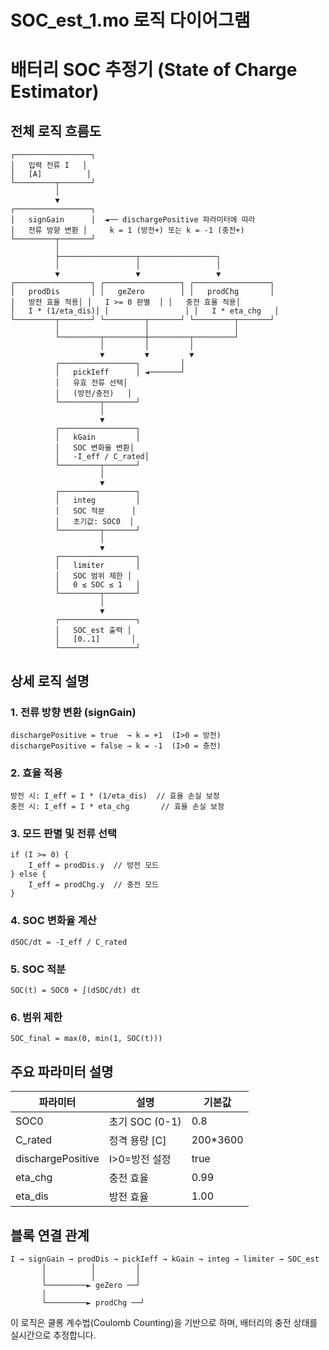 # SOC_est_1.mo 로직 다이어그램
# 배터리 SOC 추정기 (State of Charge Estimator)

## 전체 로직 흐름도

```
┌─────────────────┐
│   입력 전류 I   │
│   [A]          │
└─────────┬───────┘
          │
          ▼
┌─────────────────┐
│   signGain      │  ◄── dischargePositive 파라미터에 따라
│   전류 방향 변환 │     k = 1 (방전+) 또는 k = -1 (충전+)
└─────────┬───────┘
          │
          ├─────────────────┬─────────────────┐
          │                 │                 │
          ▼                 ▼                 ▼
┌─────────────────┐ ┌─────────────────┐ ┌─────────────────┐
│   prodDis       │ │   geZero        │ │   prodChg       │
│   방전 효율 적용│ │   I >= 0 판별  │ │   충전 효율 적용│
│   I * (1/eta_dis)│ │                 │ │   I * eta_chg   │
└─────────┬───────┘ └─────────┬───────┘ └─────────┬───────┘
          │                   │                   │
          └─────────┬─────────┼─────────┬─────────┘
                    │         │         │
                    ▼         ▼         ▼
          ┌─────────────────┐         │
          │   pickIeff      │ ◄───────┘
          │   유효 전류 선택│
          │   (방전/충전)   │
          └─────────┬───────┘
                    │
                    ▼
          ┌─────────────────┐
          │   kGain         │
          │   SOC 변화율 변환│
          │   -I_eff / C_rated│
          └─────────┬───────┘
                    │
                    ▼
          ┌─────────────────┐
          │   integ         │
          │   SOC 적분      │
          │   초기값: SOC0  │
          └─────────┬───────┘
                    │
                    ▼
          ┌─────────────────┐
          │   limiter       │
          │   SOC 범위 제한 │
          │   0 ≤ SOC ≤ 1   │
          └─────────┬───────┘
                    │
                    ▼
          ┌─────────────────┐
          │   SOC_est 출력 │
          │   [0..1]       │
          └─────────────────┘
```

## 상세 로직 설명

### 1. 전류 방향 변환 (signGain)
```
dischargePositive = true  → k = +1  (I>0 = 방전)
dischargePositive = false → k = -1  (I>0 = 충전)
```

### 2. 효율 적용
```
방전 시: I_eff = I * (1/eta_dis)  // 효율 손실 보정
충전 시: I_eff = I * eta_chg       // 효율 손실 보정
```

### 3. 모드 판별 및 전류 선택
```
if (I >= 0) {
    I_eff = prodDis.y  // 방전 모드
} else {
    I_eff = prodChg.y  // 충전 모드
}
```

### 4. SOC 변화율 계산
```
dSOC/dt = -I_eff / C_rated
```

### 5. SOC 적분
```
SOC(t) = SOC0 + ∫(dSOC/dt) dt
```

### 6. 범위 제한
```
SOC_final = max(0, min(1, SOC(t)))
```

## 주요 파라미터 설명

| 파라미터 | 설명 | 기본값 |
|----------|------|--------|
| SOC0 | 초기 SOC (0-1) | 0.8 |
| C_rated | 정격 용량 [C] | 200*3600 |
| dischargePositive | I>0=방전 설정 | true |
| eta_chg | 충전 효율 | 0.99 |
| eta_dis | 방전 효율 | 1.00 |

## 블록 연결 관계

```
I → signGain → prodDis → pickIeff → kGain → integ → limiter → SOC_est
       │          │         │
       │          │         │
       └─────────► geZero ──┘
       │
       └─────────► prodChg ──┘
```

이 로직은 쿨롱 계수법(Coulomb Counting)을 기반으로 하며,
배터리의 충전 상태를 실시간으로 추정합니다.
